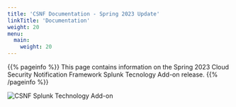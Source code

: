 ```yaml
---
title: 'CSNF Documentation - Spring 2023 Update'
linkTitle: 'Documentation'
weight: 20
menu:
  main:
    weight: 20
---
```


{{% pageinfo %}}
This page contains information on the Spring 2023 Cloud Security Notification Framework Splunk Tecnology Add-on release.
{{% /pageinfo %}}

<img src="https://csnf.netlify.app/docs/images/csnf-spring-2023-splunk_ta.drawio.png" alt="CSNF Splunk Technology Add-on" class="img-responsive">
